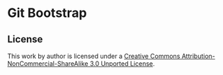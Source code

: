 # Git Bootstrap

## License

This work by author is licensed under a [Creative Commons Attribution-NonCommercial-ShareAlike 3.0 Unported License](http://creativecommons.org/licenses/by-nc-sa/3.0).